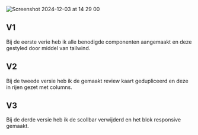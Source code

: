 ![Screenshot 2024-12-03 at 14 29 00](https://github.com/user-attachments/assets/468c3592-0239-4b02-82fd-ac161abd586b)

## V1

Bij de eerste verie heb ik alle benodigde componenten aangemaakt en deze gestyled door middel van tailwind.

## V2

Bij de tweede versie heb ik de gemaakt review kaart gedupliceerd en deze in rijen gezet met columns.

## V3

Bij de derde versie heb ik de scollbar verwijderd en het blok responsive gemaakt.
